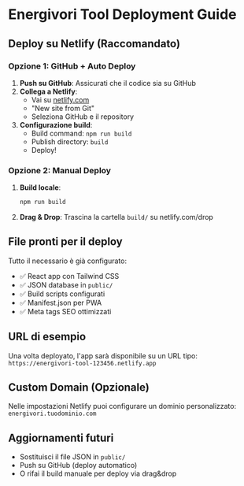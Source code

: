 # Energivori Tool Deployment Guide

## Deploy su Netlify (Raccomandato)

### Opzione 1: GitHub + Auto Deploy
1. **Push su GitHub**: Assicurati che il codice sia su GitHub
2. **Collega a Netlify**:
   - Vai su [netlify.com](https://netlify.com)
   - "New site from Git"
   - Seleziona GitHub e il repository
3. **Configurazione build**:
   - Build command: `npm run build`
   - Publish directory: `build`
   - Deploy!

### Opzione 2: Manual Deploy
1. **Build locale**:
   ```bash
   npm run build
   ```
2. **Drag & Drop**: Trascina la cartella `build/` su netlify.com/drop

## File pronti per il deploy

Tutto il necessario è già configurato:
- ✅ React app con Tailwind CSS
- ✅ JSON database in `public/`
- ✅ Build scripts configurati
- ✅ Manifest.json per PWA
- ✅ Meta tags SEO ottimizzati

## URL di esempio
Una volta deployato, l'app sarà disponibile su un URL tipo:
`https://energivori-tool-123456.netlify.app`

## Custom Domain (Opzionale)
Nelle impostazioni Netlify puoi configurare un dominio personalizzato:
`energivori.tuodominio.com`

## Aggiornamenti futuri
- Sostituisci il file JSON in `public/`
- Push su GitHub (deploy automatico)
- O rifai il build manuale per deploy via drag&drop

